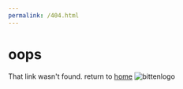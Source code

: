 ```yaml
---
permalink: /404.html
---
```

# oops
That link wasn't found.
return to [home](https://bitten2up.dev)
![bittenlogo](https://bitten2up.dev/bitten-1.jpg)